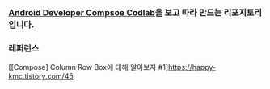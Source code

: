 ### [Android Developer Compsoe Codlab](https://developer.android.com/codelabs/jetpack-compose-basics?authuser=1#0)을 보고 따라 만드는 리포지토리 입니다.

### 레퍼런스
[[Compose] Column Row Box에 대해 알아보자 #1]https://happy-kmc.tistory.com/45
